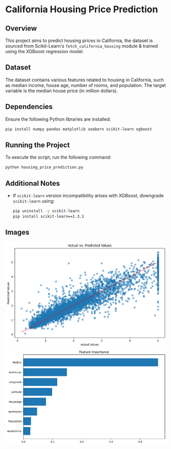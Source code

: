 # California Housing Price Prediction

## Overview
This project aims to predict housing prices in California, the dataset is sourced from Scikit-Learn's `fetch_california_housing` module & trained using the XGBoost regression model.

## Dataset
The dataset contains various features related to housing in California, such as median income, house age, number of rooms, and population. 
The target variable is the median house price (in million dollars).


## Dependencies
Ensure the following Python libraries are installed:
```bash
pip install numpy pandas matplotlib seaborn scikit-learn xgboost
```

## Running the Project
To execute the script, run the following command:
```bash
python housing_price_prediction.py
```

## Additional Notes
- If `scikit-learn` version incompatibility arises with XGBoost, downgrade `scikit-learn` using:
  ```bash
  pip uninstall -y scikit-learn
  pip install scikit-learn==1.3.1
  ```
## Images
![Housing Data Visualization](Housing_Data_Visualization.png)
![Model Performance](Model_Performance.png)


